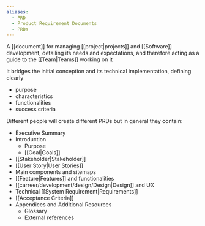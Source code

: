 ```yaml
---
aliases:
  - PRD
  - Product Requirement Documents
  - PRDs
---
```

A [[document]] for managing [[project|projects]] and [[Software]] development, detailing its needs and expectations, and therefore acting as a guide to the [[Team|Teams]] working on it

It bridges the initial conception and its technical implementation, defining clearly

- purpose
- characteristics
- functionalities
- success criteria

Different people will create different PRDs but in general they contain:

- Executive Summary
- Introduction
	- Purpose
	- [[Goal|Goals]]
- [[Stakeholder|Stakeholder]]
- [[User Story|User Stories]]
- Main components and sitemaps
- [[Feature|Features]] and functionalities
- [[carreer/development/design/Design|Design]] and UX
- Technical [[System Requirement|Requirements]]
- [[Acceptance Criteria]]
- Appendices and Additional Resources
	- Glossary
	- External references


